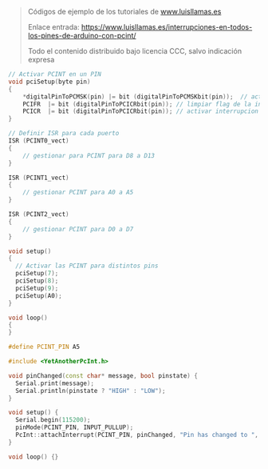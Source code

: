 > Códigos de ejemplo de los tutoriales de www.luisllamas.es
>
> Enlace entrada: https://www.luisllamas.es/interrupciones-en-todos-los-pines-de-arduino-con-pcint/
>
> Todo el contenido distribuido bajo licencia CCC, salvo indicación expresa

```cpp
// Activar PCINT en un PIN
void pciSetup(byte pin)
{
    *digitalPinToPCMSK(pin) |= bit (digitalPinToPCMSKbit(pin));  // activar pin en PCMSK
    PCIFR  |= bit (digitalPinToPCICRbit(pin)); // limpiar flag de la interrupcion en PCIFR
    PCICR  |= bit (digitalPinToPCICRbit(pin)); // activar interrupcion para el grupo en PCICR
}

// Definir ISR para cada puerto
ISR (PCINT0_vect) 
{    
    // gestionar para PCINT para D8 a D13
}

ISR (PCINT1_vect) 
{
    // gestionar PCINT para A0 a A5
}  

ISR (PCINT2_vect) 
{
    // gestionar PCINT para D0 a D7
}  

void setup() 
{  
  // Activar las PCINT para distintos pins
  pciSetup(7);
  pciSetup(8);
  pciSetup(9);
  pciSetup(A0);
}

void loop() 
{
}
```

```cpp
#define PCINT_PIN A5

#include <YetAnotherPcInt.h>

void pinChanged(const char* message, bool pinstate) {
  Serial.print(message);
  Serial.println(pinstate ? "HIGH" : "LOW");
}

void setup() {
  Serial.begin(115200);
  pinMode(PCINT_PIN, INPUT_PULLUP);
  PcInt::attachInterrupt(PCINT_PIN, pinChanged, "Pin has changed to ", CHANGE);
}

void loop() {}
```